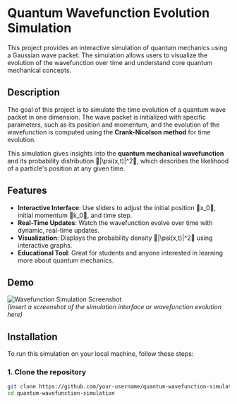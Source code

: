 # Quantum Wavefunction Evolution Simulation

This project provides an interactive simulation of quantum mechanics using a Gaussian wave packet. The simulation allows users to visualize the evolution of the wavefunction over time and understand core quantum mechanical concepts.

## Description

The goal of this project is to simulate the time evolution of a quantum wave packet in one dimension. The wave packet is initialized with specific parameters, such as its position and momentum, and the evolution of the wavefunction is computed using the **Crank-Nicolson method** for time evolution.

This simulation gives insights into the **quantum mechanical wavefunction** and its probability distribution |\psi(x,t)|^2, which describes the likelihood of a particle's position at any given time.

## Features

- **Interactive Interface**: Use sliders to adjust the initial position x_0, initial momentum k_0, and time step.
- **Real-Time Updates**: Watch the wavefunction evolve over time with dynamic, real-time updates.
- **Visualization**: Displays the probability density |\psi(x,t)|^2 using interactive graphs.
- **Educational Tool**: Great for students and anyone interested in learning more about quantum mechanics.

## Demo

![Wavefunction Simulation Screenshot](screenshot.png)  
*(Insert a screenshot of the simulation interface or wavefunction evolution here)*

## Installation

To run this simulation on your local machine, follow these steps:

### 1. Clone the repository
```bash
git clone https://github.com/your-username/quantum-wavefunction-simulation.git
cd quantum-wavefunction-simulation
